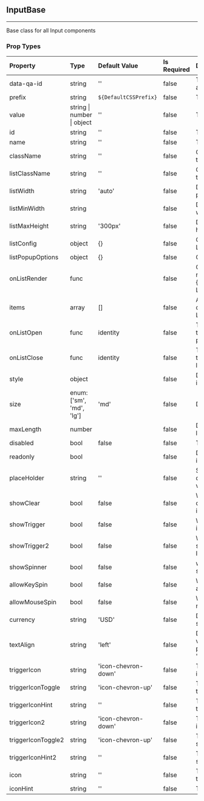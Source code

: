 ## InputBase 
---
Base class for all Input components

### Prop Types
Property | Type | Default Value | Is Required | Description
:--- | :--- | :--- | :--- | :---
data-qa-id|string|''|false|The unique id for automation test.
prefix|string|`${DefaultCSSPrefix}`|false|The CSS class prefix.
value|string &#124; number &#124; object|''|false|The text value.
id|string|''|false|The DOM id.
name|string|''|false|The name of the input
className|string|''|false|Customize class name for the input wrapper.
listClassName|string|''|false|Customize class name for the popup list.
listWidth|string|'auto'|false|Determines the width of the popup list.
listMinWidth|string|&ensp;|false|Determines the minimum width of the popup list.
listMaxHeight|string|'300px'|false|Determines the maximum height of the popup list.
listConfig|object|{}|false|Config the list. {@link List.ListPropTypes.config}
listPopupOptions|object|{}|false|Config the popup service.
onListRender|func|&ensp;|false|Customize func which render the list item by self. {@link List.ListPropTypes.renderer}
items|array|[]|false|Array of list. Each item is an object. {@link List.ListPropTypes.data}
onListOpen|func|identity|false|The callback function that is triggered when the list popups.
onListClose|func|identity|false|The callback function that is triggered when the popup list closes.
style|object|&ensp;|false|Determines the style of the input wrapper.
size|enum:<br>['sm', 'md', 'lg']|'md'|false|Determines the Input size.
maxLength|number|&ensp;|false|Determines the maximum length of the input value.
disabled|bool|false|false|The enable/disable state
readonly|bool|&ensp;|false|Determines whether the input is readonly.
placeHolder|string|''|false|Specifies the short hint that describes the expected value of the input field.
showClear|bool|false|false|Whether to show clear class and enable clear the input value.
showTrigger|bool|false|false|Whether to show the trigger icon for the Input.
showTrigger2|bool|false|false|Whether to show the second trigger icon for the Input.
showSpinner|bool|false|false|whether to show the spinner bar for the input.
allowKeySpin|bool|false|false|Whether update value by up and down key.
allowMouseSpin|bool|false|false|Whether update value by mouse scroll.
currency|string|'USD'|false|Determines the currency symbol to be used.
textAlign|string|'left'|false|Determines how the input value is aligned and the popup position and can be 'left' or 'right'.
triggerIcon|string|'icon-chevron-down'|false|The class of the trigger icon.
triggerIconToggle|string|'icon-chevron-up'|false|The class of the toggle trigger icon.
triggerIconHint|string|''|false|The description for the trigger icon.
triggerIcon2|string|'icon-chevron-down'|false|The class of the spinner icon.
triggerIconToggle2|string|'icon-chevron-up'|false|The class of the toggle spinner icon.
triggerIconHint2|string|''|false|The description for the spinner icon.
icon|string|''|false|The icon displayed inside the input
iconHint|string|''|false|The description for the icon